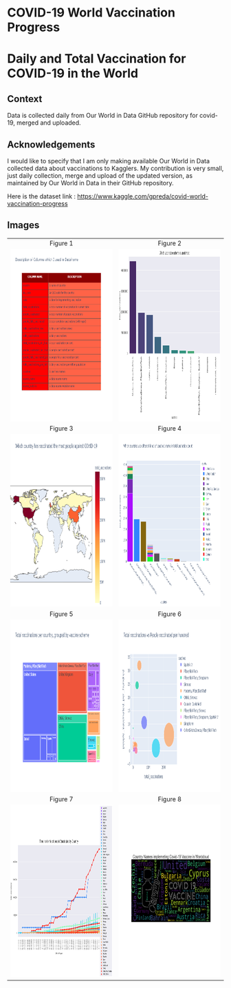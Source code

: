 # COVID-19 World Vaccination Progress
# Daily and Total Vaccination for COVID-19 in the World

## Context
Data is collected daily from Our World in Data GitHub repository for covid-19, merged and uploaded.

## Acknowledgements
I would like to specify that I am only making available Our World in Data collected data about vaccinations to Kagglers. 
My contribution is very small, just daily collection, merge and upload of the updated version, as maintained by Our World in Data in their GitHub repository.

Here is the dataset link : https://www.kaggle.com/gpreda/covid-world-vaccination-progress

## Images

<table style="border: 0px;">
  <tr>
     <td align="center"> Figure 1 </td>
     <td align="center"> Figure 2 </td>
  </tr>
  <tr>
    <td><img width="600" height="400" src ="https://github.com/Rapter1990/Data-Visualization-Examples/blob/master/covid%20vacination/images/image1.png"></td>
    <td><img width="600" height="400" src ="https://github.com/Rapter1990/Data-Visualization-Examples/blob/master/covid%20vacination/images/image2.png"></td>
  </tr>
  <tr>
     <td align="center"> Figure 3 </td>
     <td align="center"> Figure 4 </td>
  </tr>
  <tr>
    <td><img width="600" height="400" src ="https://github.com/Rapter1990/Data-Visualization-Examples/blob/master/covid%20vacination/images/image3.png"></td>
    <td><img width="600" height="400" src ="https://github.com/Rapter1990/Data-Visualization-Examples/blob/master/covid%20vacination/images/image4.png"></td>
  </tr>
  <tr>
     <td align="center"> Figure 5 </td>
     <td align="center"> Figure 6 </td>
  </tr>
  <tr>
    <td><img width="600" height="400" src ="https://github.com/Rapter1990/Data-Visualization-Examples/blob/master/covid%20vacination/images/image5.png"></td>
    <td><img width="600" height="400" src ="https://github.com/Rapter1990/Data-Visualization-Examples/blob/master/covid%20vacination/images/image6.png"></td>
  </tr>
  <tr>
     <td align="center"> Figure 7 </td>
     <td align="center"> Figure 8 </td>
  </tr>
  <tr>
    <td><img width="600" height="400" src ="https://github.com/Rapter1990/Data-Visualization-Examples/blob/master/covid%20vacination/images/image7.png"></td>
    <td><img width="600" height="400" src ="https://github.com/Rapter1990/Data-Visualization-Examples/blob/master/covid%20vacination/images/image8.png"></td>
  </tr>
</table>

